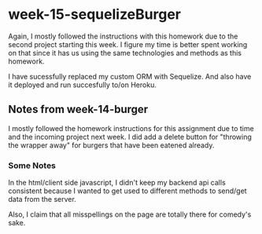 # week-15-sequelizeBurger

Again, I mostly followed the instructions with this homework due to the second project starting this week.  I figure my time is better spent working on that since it has us using the same technologies and methods as this homework.

I have sucessfully replaced my custom ORM with Sequelize.  And also have it deployed and run succesfully to/on Heroku.


## Notes from week-14-burger

I mostly followed the homework instructions for this assignment due to time and the incoming project next week.  I did add a delete button for "throwing the wrapper away" for burgers that have been eatened already.  

### Some Notes
In the html/client side javascript, I didn't keep my backend api calls consistent because I wanted to get used to different methods to send/get data from the server.

Also, I claim that all misspellings on the page are totally there for comedy's sake.